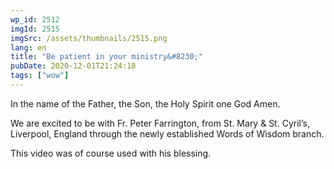 ```yaml
---
wp_id: 2512
imgId: 2515
imgSrc: /assets/thumbnails/2515.png
lang: en
title: "Be patient in your ministry&#8230;"
pubDate: 2020-12-01T21:24:18
tags: ["wow"]
---
```


<!-- page: 6 -->

<p>In the name of the Father, the Son, the Holy Spirit one God Amen.</p>
<p>We are excited to be with Fr. Peter Farrington, from St. Mary &amp; St. Cyril&#8217;s, Liverpool, England through the newly established Words of Wisdom branch.</p>
<p>This video was of course used with his blessing.</p>
<p>&nbsp;</p>
